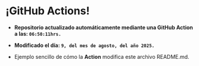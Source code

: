# ¡GitHub Actions!
* **Repositorio actualizado automáticamente mediante una GitHub Action a las: `06:50:11hrs.`**
* **Modificado el día: `9, del mes de agosto, del año 2025.`**

* Ejemplo sencillo de cómo la **Action** modifica este archivo README.md.
